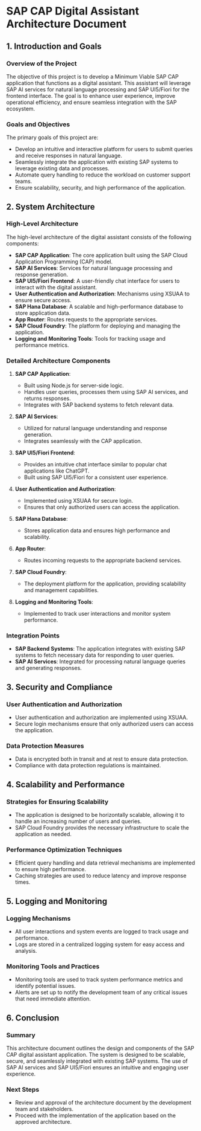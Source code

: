 # SAP CAP Digital Assistant Architecture Document

## 1. Introduction and Goals

### Overview of the Project
The objective of this project is to develop a Minimum Viable SAP CAP application that functions as a digital assistant. This assistant will leverage SAP AI services for natural language processing and SAP UI5/Fiori for the frontend interface. The goal is to enhance user experience, improve operational efficiency, and ensure seamless integration with the SAP ecosystem.

### Goals and Objectives
The primary goals of this project are:
- Develop an intuitive and interactive platform for users to submit queries and receive responses in natural language.
- Seamlessly integrate the application with existing SAP systems to leverage existing data and processes.
- Automate query handling to reduce the workload on customer support teams.
- Ensure scalability, security, and high performance of the application.

## 2. System Architecture

### High-Level Architecture
The high-level architecture of the digital assistant consists of the following components:
- **SAP CAP Application**: The core application built using the SAP Cloud Application Programming (CAP) model.
- **SAP AI Services**: Services for natural language processing and response generation.
- **SAP UI5/Fiori Frontend**: A user-friendly chat interface for users to interact with the digital assistant.
- **User Authentication and Authorization**: Mechanisms using XSUAA to ensure secure access.
- **SAP Hana Database**: A scalable and high-performance database to store application data.
- **App Router**: Routes requests to the appropriate services.
- **SAP Cloud Foundry**: The platform for deploying and managing the application.
- **Logging and Monitoring Tools**: Tools for tracking usage and performance metrics.

### Detailed Architecture Components
1. **SAP CAP Application**:
   - Built using Node.js for server-side logic.
   - Handles user queries, processes them using SAP AI services, and returns responses.
   - Integrates with SAP backend systems to fetch relevant data.

2. **SAP AI Services**:
   - Utilized for natural language understanding and response generation.
   - Integrates seamlessly with the CAP application.

3. **SAP UI5/Fiori Frontend**:
   - Provides an intuitive chat interface similar to popular chat applications like ChatGPT.
   - Built using SAP UI5/Fiori for a consistent user experience.

4. **User Authentication and Authorization**:
   - Implemented using XSUAA for secure login.
   - Ensures that only authorized users can access the application.

5. **SAP Hana Database**:
   - Stores application data and ensures high performance and scalability.

6. **App Router**:
   - Routes incoming requests to the appropriate backend services.

7. **SAP Cloud Foundry**:
   - The deployment platform for the application, providing scalability and management capabilities.

8. **Logging and Monitoring Tools**:
   - Implemented to track user interactions and monitor system performance.

### Integration Points
- **SAP Backend Systems**: The application integrates with existing SAP systems to fetch necessary data for responding to user queries.
- **SAP AI Services**: Integrated for processing natural language queries and generating responses.

## 3. Security and Compliance

### User Authentication and Authorization
- User authentication and authorization are implemented using XSUAA.
- Secure login mechanisms ensure that only authorized users can access the application.

### Data Protection Measures
- Data is encrypted both in transit and at rest to ensure data protection.
- Compliance with data protection regulations is maintained.

## 4. Scalability and Performance

### Strategies for Ensuring Scalability
- The application is designed to be horizontally scalable, allowing it to handle an increasing number of users and queries.
- SAP Cloud Foundry provides the necessary infrastructure to scale the application as needed.

### Performance Optimization Techniques
- Efficient query handling and data retrieval mechanisms are implemented to ensure high performance.
- Caching strategies are used to reduce latency and improve response times.

## 5. Logging and Monitoring

### Logging Mechanisms
- All user interactions and system events are logged to track usage and performance.
- Logs are stored in a centralized logging system for easy access and analysis.

### Monitoring Tools and Practices
- Monitoring tools are used to track system performance metrics and identify potential issues.
- Alerts are set up to notify the development team of any critical issues that need immediate attention.

## 6. Conclusion

### Summary
This architecture document outlines the design and components of the SAP CAP digital assistant application. The system is designed to be scalable, secure, and seamlessly integrated with existing SAP systems. The use of SAP AI services and SAP UI5/Fiori ensures an intuitive and engaging user experience.

### Next Steps
- Review and approval of the architecture document by the development team and stakeholders.
- Proceed with the implementation of the application based on the approved architecture.
